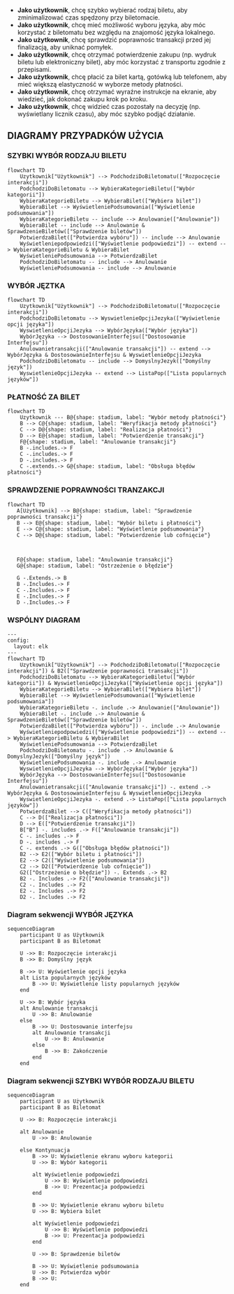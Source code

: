 
- **Jako użytkownik**, chcę szybko wybierać rodzaj biletu, aby zminimalizować czas spędzony przy biletomacie.
- **Jako użytkownik**, chcę mieć możliwość wyboru języka, aby móc korzystać z biletomatu bez względu na znajomość języka lokalnego.
- **Jako użytkownik**, chcę sprawdzić poprawnośc transakcji przed jej finalizacją, aby uniknać pomyłek.
- **Jako użytkownik**, chcę otrzymać potwierdzenie zakupu (np. wydruk biletu lub elektroniczny bilet), aby móc korzystać z transportu zgodnie z przepisami.
- **Jako użytkownik**, chcę płacić za bilet kartą, gotówką lub telefonem, aby mieć
większą elastyczność w wyborze metody płatności.
- **Jako użytkownik**, chcę otrzymać wyraźne instrukcje na ekranie, aby wiedzieć,
jak dokonać zakupu krok po kroku.
- **Jako użytkownik**, chcę widzieć czas pozostały na decyzję (np. wyświetlany
licznik czasu), aby móc szybko podjąć działanie.

## DIAGRAMY PRZYPADKÓW UŻYCIA


### SZYBKI WYBÓR RODZAJU BILETU
```mermaid
flowchart TD
    Uzytkownik["Użytkownik"] --> PodchodziDoBiletomatu(["Rozpoczęcie interakcji"])
    PodchodziDoBiletomatu --> WybieraKategorieBiletu(["Wybór kategorii"])
    WybieraKategorieBiletu --> WybieraBilet(["Wybiera bilet"])
    WybieraBilet --> WyświetleniePodsumowania(["Wyświetlenie podsumowania"])
    WybieraKategorieBiletu -- include --> Anulowanie(["Anulowanie"])
    WybieraBilet -- include --> Anulowanie & SprawdzenieBiletów(["Sprawdzenie biletów"])
    PotwierdzaBilet(["Potwierdza wybóru"]) -- include --> Anulowanie
    Wyświetleniepodpowiedzi(["Wyświetlenie podpowiedzi"]) -- extend --> WybieraKategorieBiletu & WybieraBilet
    WyświetleniePodsumowania --> PotwierdzaBilet
    PodchodziDoBiletomatu -- include --> Anulowanie
    WyświetleniePodsumowania -- include --> Anulowanie
```
### WYBÓR JĘZTKA
```mermaid
flowchart TD
    Uzytkownik["Użytkownik"] --> PodchodziDoBiletomatu(["Rozpoczęcie interakcji"])
    PodchodziDoBiletomatu --> WyswietlenieOpcjiJezyka(["Wyświetlenie opcji języka"])
    WyswietlenieOpcjiJezyka --> WybórJęzyka(["Wybór języka"])
    WybórJęzyka --> DostosowanieInterfejsu(["Dostosowanie Interfejsu"])
    Anulowanietransakcji(["Anulowanie transakcji"]) -- extend --> WybórJęzyka & DostosowanieInterfejsu & WyswietlenieOpcjiJezyka
    PodchodziDoBiletomatu -- include --> DomyslnyJezyk(["Domyślny język"])
    WyswietlenieOpcjiJezyka -- extend --> ListaPop(["Lista popularnych języków"])
```

### PŁATNOŚĆ ZA BILET
```mermaid
flowchart TD
    Uzytkownik --- B@{shape: stadium, label: "Wybór metody płatności"}
    B --> C@{shape: stadium, label: "Weryfikacja metody płatności"}
    C --> D@{shape: stadium, label: "Realizacja płatności"}
    D --> E@{shape: stadium, label: "Potwierdzenie transakcji"}
    F@{shape: stadium, label: "Anulowanie transakcji"}
    B -.includes.-> F
    C -.includes.-> F
    D -.includes.-> F
    C -.extends.-> G@{shape: stadium, label: "Obsługa błędów płatności"}
```

### SPRAWDZENIE POPRAWNOŚCI TRANZAKCJI
```mermaid
flowchart TD
   A[Użytkownik] --> B@{shape: stadium, label: "Sprawdzenie poprawności transakcji"}
   B --> E@{shape: stadium, label: "Wybór biletu i płatności"}
   E --> C@{shape: stadium, label: "Wyświetlenie podsumowania"}
   C --> D@{shape: stadium, label: "Potwierdzenie lub cofnięcie"}
   
   

   F@{shape: stadium, label: "Anulowanie transakcji"}
   G@{shape: stadium, label: "Ostrzeżenie o błędzie"}

   G -.Extends.-> B
   B -.Includes.-> F
   C -.Includes.-> F
   E -.Includes.-> F
   D -.Includes.-> F
```

### WSPÓLNY DIAGRAM
```mermaid
---
config:
  layout: elk
---
flowchart TD
    Uzytkownik["Użytkownik"] --> PodchodziDoBiletomatu(["Rozpoczęcie interakcji"]) & B2(["Sprawdzenie poprawności transakcji"])
    PodchodziDoBiletomatu --> WybieraKategorieBiletu(["Wybór kategorii"]) & WyswietlenieOpcjiJezyka(["Wyświetlenie opcji języka"])
    WybieraKategorieBiletu --> WybieraBilet(["Wybiera bilet"])
    WybieraBilet --> WyświetleniePodsumowania(["Wyświetlenie podsumowania"])
    WybieraKategorieBiletu -. include .-> Anulowanie(["Anulowanie"])
    WybieraBilet -. include .-> Anulowanie & SprawdzenieBiletów(["Sprawdzenie biletów"])
    PotwierdzaBilet(["Potwierdza wybóru"]) -. include .-> Anulowanie
    Wyświetleniepodpowiedzi(["Wyświetlenie podpowiedzi"]) -- extend --> WybieraKategorieBiletu & WybieraBilet
    WyświetleniePodsumowania --> PotwierdzaBilet
    PodchodziDoBiletomatu -. include .-> Anulowanie & DomyslnyJezyk(["Domyślny język"])
    WyświetleniePodsumowania -. include .-> Anulowanie
    WyswietlenieOpcjiJezyka --> WybórJęzyka(["Wybór języka"])
    WybórJęzyka --> DostosowanieInterfejsu(["Dostosowanie Interfejsu"])
    Anulowanietransakcji(["Anulowanie transakcji"]) -. extend .-> WybórJęzyka & DostosowanieInterfejsu & WyswietlenieOpcjiJezyka
    WyswietlenieOpcjiJezyka -. extend .-> ListaPop(["Lista popularnych języków"])
    PotwierdzaBilet --> C(["Weryfikacja metody płatności"])
    C --> D(["Realizacja płatności"])
    D --> E(["Potwierdzenie transakcji"])
    B["B"] -. includes .-> F(["Anulowanie transakcji"])
    C -. includes .-> F
    D -. includes .-> F
    C -. extends .-> G(["Obsługa błędów płatności"])
    B2 --> E2(["Wybór biletu i płatności"])
    E2 --> C2(["Wyświetlenie podsumowania"])
    C2 --> D2(["Potwierdzenie lub cofnięcie"])
    G2(["Ostrzeżenie o błędzie"]) -. Extends .-> B2
    B2 -. Includes .-> F2(["Anulowanie transakcji"])
    C2 -. Includes .-> F2
    E2 -. Includes .-> F2
    D2 -. Includes .-> F2
```


### Diagram sekwencji WYBÓR JĘZYKA
```mermaid
sequenceDiagram
    participant U as Użytkownik
    participant B as Biletomat

    U ->> B: Rozpoczęcie interakcji
    B ->> B: Domyślny język

    B ->> U: Wyświetlenie opcji języka
    alt Lista popularnych języków
        B ->> U: Wyświetlenie listy popularnych języków
    end

    U ->> B: Wybór języka
    alt Anulowanie transakcji
        U ->> B: Anulowanie
    else
        B ->> U: Dostosowanie interfejsu
        alt Anulowanie transakcji
            U ->> B: Anulowanie
        else
            B ->> B: Zakończenie
        end
    end
```

### Diagram sekwencji SZYBKI WYBÓR RODZAJU BILETU
```mermaid
sequenceDiagram
    participant U as Użytkownik
    participant B as Biletomat

    U ->> B: Rozpoczęcie interakcji

    alt Anulowanie
        U ->> B: Anulowanie

    else Kontynuacja
        B ->> U: Wyświetlenie ekranu wyboru kategorii
        U ->> B: Wybór kategorii
        
        alt Wyświetlenie podpowiedzi
            U ->> B: Wyświetlenie podpowiedzi
            B ->> U: Prezentacja podpowiedzi
        end
        
        B ->> U: Wyświetlenie ekranu wyboru biletu
        U ->> B: Wybiera bilet
        
        alt Wyświetlenie podpowiedzi
            U ->> B: Wyświetlenie podpowiedzi
            B ->> U: Prezentacja podpowiedzi
        end

        U ->> B: Sprawdzenie biletów
        
        B ->> U: Wyświetlenie podsumowania
        U ->> B: Potwierdza wybór
        B ->> U: 
    end
```